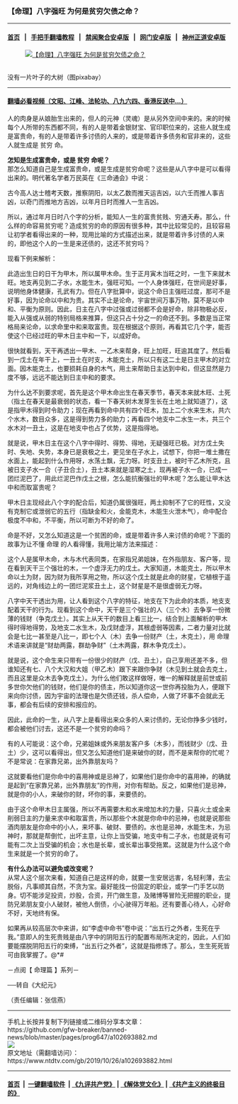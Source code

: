 ### 【命理】八字强旺 为何是贫穷欠债之命？
------------------------

#### [首页](https://github.com/gfw-breaker/banned-news/blob/master/README.md) &nbsp;&nbsp;|&nbsp;&nbsp; [手把手翻墙教程](https://github.com/gfw-breaker/guides/wiki) &nbsp;&nbsp;|&nbsp;&nbsp; [禁闻聚合安卓版](https://github.com/gfw-breaker/bn-android) &nbsp;&nbsp;|&nbsp;&nbsp; [网门安卓版](https://github.com/oGate2/oGate) &nbsp;&nbsp;|&nbsp;&nbsp; [神州正道安卓版](https://github.com/SzzdOgate/update) 



<div><div class="featured_image">
 <a href="https://i.ntdtv.com/assets/uploads/2019/10/2019-10-26_103831.jpg" target="_blank">
  <figure>
   <img alt="【命理】八字强旺 为何是贫穷欠债之命？" src="https://i.ntdtv.com/assets/uploads/2019/10/2019-10-26_103831-800x450.jpg"/>
  </figure><br/>
 </a>
 <span class="caption">
  没有一片叶子的大树（图pixabay）
 </span>
</div>
</div><hr/>

#### [翻墙必看视频（文昭、江峰、法轮功、八九六四、香港反送中...）](https://github.com/gfw-breaker/banned-news/blob/master/pages/links.md)

<div><div class="post_content" itemprop="articleBody">
 <p>
  人的肉身是从娘胎生出来的，但人的元神（灵魂）是从另外空间中来的。来的时候每个人所带的东西都不同，有的人是带着金银财宝、官印职位来的，这些人就生成是富贵命，有的人是带着许多讨债的人来的，或是带着许多债务和官非来的，这些人就生成是
  <ok href="https://www.ntdtv.com/gb/贫穷.htm">
   贫穷
  </ok>
  命。
 </p>
 <p>
  <strong>
   怎知是生成富贵命，或是
   <ok href="https://www.ntdtv.com/gb/贫穷.htm">
    贫穷
   </ok>
   命呢？
  </strong>
  <br/>
  那怎么知道自己是生成富贵命，或是生成是贫穷命呢？这些是从八字中是可以看得出来的。明代著名学者万民英在《三命通会》中说：
 </p>
 <p>
  古今高人达士稽考天数，推察阴阳，以太乙数而推天运吉凶，以六壬而推人事吉凶，以奇门而推地方吉凶，以年月日时而推人一生吉凶。
 </p>
 <p>
  所以，通过年月日时八个字的分析，能知人一生的富贵贫贱、穷通夭寿。那么，什么样的命容易贫穷呢？造成贫穷的命的原因有很多种，其中比较常见的，且较容易让初学者看得出来的一种，现用比喻的方式描述出来，就是带着许多讨债的人来的，即他这个人的一生是来还债的，这还不贫穷吗？
 </p>
 <p>
  现看下例来解析：
 </p>
 <p>
  此造出生日的日干为甲木，所以属甲木命。生于正月寅木当旺之时，一生下来就木旺。地支再见到二子水，水能生木，强旺可知。一个人身体强旺，在世间是好事，说明他身体健康，孔武有力。但在八字批算中，说这个命日主强旺过度，那可不是好事，因为论命以中和为贵。其实不止是论命，宇宙世间万事万物，莫不是以中和、平衡为原则。因此，日主在八字中过强或过弱都不会是好命，除非物极必反，能入从强或从弱的特别局格来推算，但这只占十分之一的命还不到。多数是当正常格局来论命，以求命里中和来取富贵。现在根据这个原则，再看其它几个字，能否使这个已经过旺的甲木日主中和一下，以成好命。
 </p>
 <p>
  很快就看到，天干再透出一甲木、一乙木来帮身，旺上加旺，旺逾其度了。然后看到一戊土在年干上，一丑土在时支，木能克土，所以只有这二土是日主甲木的对立面。因木能克土，也要损耗自身的木气，用土来帮助日主达到中和，但这显然是力度不够，远远不能达到日主中和的要求。
 </p>
 <p>
  为什么达不到要求呢，首先是这个甲木命出生在春天季节，春天本来就木旺、土死（指土在春天是最衰弱的状态，看一下春天树木发芽生长在土地上就知道了），这是指甲木得到时令助力；现在再看到命中共有四个旺木，加上二个水来生木，共六个水木，数目众多，这是得到势力多的助力；再看四个地支中二水生一木，共三个水木对一丑土，这是在地支中也占了优势，这是指得地。
 </p>
 <p>
  就是说，甲木日主在这个八字中得时、得势、得地，无疑强旺已极。对方戊土失时、失地、失势，本身已是衰极之土，更见坐在子水上，试想下，你把一堆土撒在水面上，能起到什么作用呀，水荡土飘，无力呀。时支丑土，被时干乙木所克，且被日支子水一合（子丑合土），丑土本来就是湿寒之土，现再被子水一合，已成一团烂泥巴了，用此烂泥巴作戊土之根，怎么能抗衡强壮的甲木呢？怎么能让甲木达中和而取富贵呢？
 </p>
 <p>
  甲木日主现经此八个字的配合后，知道仍属很强旺，两土抑制不了它的旺性，又没有克制它或泄弱它的五行（指缺金和火，金能克木，木能生火泄木气），命中配合极度不中和，不平衡，所以可断为不好的命了。
 </p>
 <p>
  命是不好，又怎么知道这是一个贫困的命，或是带着许多人来讨债的命呢？下面的故事为让不懂
  <ok href="https://www.ntdtv.com/gb/命理.htm">
   命理
  </ok>
  的人看得懂，我用比喻方法来描述：
 </p>
 <p>
  这个人是属甲木命，木与木代表同类，在家指兄弟姐妹，在外指朋友、客户等，现在看到天干三个强壮的木，一个虚浮无力的戊土。大家知道，木能克土，所以甲木命以土为财，因为财为我所享用之物，所以这个戊土就是此命的财星，它植根于遥远的，对角线边上的一团烂泥浆丑土上，这个财星是不是很虚弱无力呀。
 </p>
 <p>
  八字中天干透出为用，让人看到这个八字的特征，地支在下为此命的本质，地支支配着天干的行为。现看到这个命中，天干是三个强壮的人（三个木）去争享一份微薄的钱财（争克戊土）。其实上从天干的数目上看三比一，结合到上面解析的甲木得时得地得势，及地支二水生木，及戊财虚浮，其根虚弱等因素，二者力量对比就会是七比一甚至是八比一，即七个人（木）去争一份财产（土，木克土），用
  <ok href="https://www.ntdtv.com/gb/命理.htm">
   命理
  </ok>
  术语来讲就是“财劫两露，群劫争财”（土木两露，群木争克戊土）。
 </p>
 <p>
  就是说，这个命生来只带有一份很少的财产（戊、丑土），自己享用还差不多，但谁知还有七、八个大汉和大姐（甲乙木）跟下来跟你争财（木见到土就会去克土，而且这里是众木去争克戊土）。为什么他们敢这样做呀，唯一的解释就是前世或前多世你欠他们的钱财，他们是你的债主，所以知道你这一世你再投胎为人，便跟下来向你讨债，因为宇宙的法理也是欠债还钱，杀人偿命，人做了坏事不会就此无事，都会有后续的安排和报应的。
 </p>
 <p>
  因此，此命的一生，从八字上是看得出来众多的人来讨债的，无论你挣多少钱时，都会被他们讨去，这还不是一个贫穷的命吗？
 </p>
 <p>
  有的人可能说：这个命，兄弟姐妹或外来朋友客户多（木多），而钱财少（戊、丑土）少，这可以看得出，但又怎么知道他们是来破你的财，而不是来帮你的忙呢？不是常说：在家靠兄弟，出外靠朋友吗？
 </p>
 <p>
  这就要看他们是你命中的喜用神或是忌神了，如果他们是你命中的喜用神，的确就是起到“在家靠兄弟，出外靠朋友”的作用，对你有帮助。反之，如果他们是忌神，就是你的小人，来破你的财，坏你的事，来要债的。
 </p>
 <p>
  由于这个命甲木日主属强，所以不再需要木和水来增加木的力量，只喜火土或金来削弱日主的力量来求中和取富贵，所以那些个木就是你命中的忌神，也就是说那些酒肉朋友是你命中的小人，来坏事、破财、要债的。水也是忌神，水能生木，为忌神时，那就是帮倒忙，出坏主意，让你上当受骗，地支中有二子水，也就是说有可能有二次上当受骗的机会；水也是长辈，或长辈出事受拖累。这就是为什么这个命生来就是一个贫穷的命了。
 </p>
 <p>
  <strong>
   有什么办法可以避免或改变呢？
  </strong>
  <br/>
  从常人这个层次来看，知道自己是这样的命，就要一生安居远害，名轻利薄，去尘脱俗，凡事顺其自然，不贪为宝。最好能找一份固定的职业，或学一门手艺以防身。切不能涉足投资，炒股，合资，开门做生意，及赌博等冒险无把握的职业，提防兄弟朋友变小人破财，被他人倒债，小心驶得万年船。还有要善心待人，心好命不好，天地终有保。
 </p>
 <p>
  如果再从较高层次中来讲，如“李虚中命书”卷中说：“出五行之外者，生死在乎我。”意即人的生死贵贱是由八字中的阴阳五行的配置布局所决定的，因此，人们如要能摆脱阴阳五行的束缚，“出五行之外者”，这就是指修炼了。那么，生生死死皆可由我掌握了。@*#
 </p>
 <p>
  －点阅【
  <ok href="https://www.ntdtv.com/gb/命理篇.htm">
   命理篇
  </ok>
  】系列－
 </p>
 <p>
  ──转自《大纪元》
 </p>
 <p>
  （责任编辑：张信燕）
 </p>
 <div class="single_ad">
 </div>
</div>
</div>
<hr/>
手机上长按并复制下列链接或二维码分享本文章：<br/>
https://github.com/gfw-breaker/banned-news/blob/master/pages/prog647/a102693882.md <br/>
<a href='https://github.com/gfw-breaker/banned-news/blob/master/pages/prog647/a102693882.md'><img src='https://github.com/gfw-breaker/banned-news/blob/master/pages/prog647/a102693882.md.png'/></a> <br/>
原文地址（需翻墙访问）：https://www.ntdtv.com/gb/2019/10/26/a102693882.html


------------------------
#### [首页](https://github.com/gfw-breaker/banned-news/blob/master/README.md) &nbsp;|&nbsp; [一键翻墙软件](https://github.com/gfw-breaker/nogfw/blob/master/README.md) &nbsp;| [《九评共产党》](https://github.com/gfw-breaker/9ping.md/blob/master/README.md#九评之一评共产党是什么) | [《解体党文化》](https://github.com/gfw-breaker/jtdwh.md/blob/master/README.md) | [《共产主义的终极目的》](https://github.com/gfw-breaker/gczydzjmd.md/blob/master/README.md)


<img src='http://gfw-breaker.win/banned-news/pages/prog647/a102693882.md' width='0px' height='0px'/>